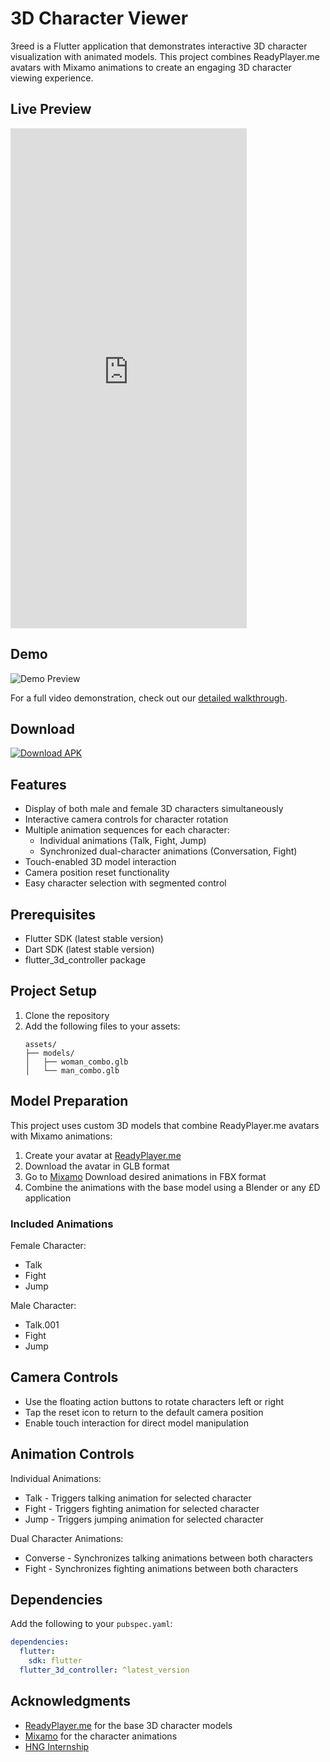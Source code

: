 # 3D Character Viewer

3reed is a Flutter application that demonstrates interactive 3D character visualization with animated models. This project combines ReadyPlayer.me avatars with Mixamo animations to create an engaging 3D character viewing experience.

## Live Preview

<iframe src="https://appetize.io/embed/b_d6uavy76zba64e5vzfxplachlu" width="378" height="800" frameborder="0" scrolling="no"></iframe>

## Demo

![Demo Preview](https://github.com/d3mastermind/3reed/blob/main/Media/threed.gif)

For a full video demonstration, check out our [detailed walkthrough](https://github.com/d3mastermind/3reed/blob/main/Media/threed.mp4).

## Download

[![Download APK](https://img.shields.io/badge/Download-APK-green.svg)](https://github.com/d3mastermind/3reed/blob/3c4d8bfaa41042071c3906df6df8cf7544774c34/APK/app-release.apk)

## Features

- Display of both male and female 3D characters simultaneously
- Interactive camera controls for character rotation
- Multiple animation sequences for each character:
  - Individual animations (Talk, Fight, Jump)
  - Synchronized dual-character animations (Conversation, Fight)
- Touch-enabled 3D model interaction
- Camera position reset functionality
- Easy character selection with segmented control

## Prerequisites

- Flutter SDK (latest stable version)
- Dart SDK (latest stable version)
- flutter_3d_controller package

## Project Setup

1. Clone the repository
2. Add the following files to your assets:
   ```
   assets/
   ├── models/
   │   ├── woman_combo.glb
   │   └── man_combo.glb
   ```

## Model Preparation

This project uses custom 3D models that combine ReadyPlayer.me avatars with Mixamo animations:

1. Create your avatar at [ReadyPlayer.me](https://readyplayer.me)
2. Download the avatar in GLB format
3. Go to [Mixamo](https://www.mixamo.com) Download desired animations in FBX format
5. Combine the animations with the base model using a Blender or any £D application

### Included Animations

Female Character:
- Talk
- Fight
- Jump

Male Character:
- Talk.001
- Fight
- Jump

## Camera Controls

- Use the floating action buttons to rotate characters left or right
- Tap the reset icon to return to the default camera position
- Enable touch interaction for direct model manipulation

## Animation Controls

Individual Animations:
- Talk - Triggers talking animation for selected character
- Fight - Triggers fighting animation for selected character
- Jump - Triggers jumping animation for selected character

Dual Character Animations:
- Converse - Synchronizes talking animations between both characters
- Fight - Synchronizes fighting animations between both characters

## Dependencies

Add the following to your `pubspec.yaml`:

```yaml
dependencies:
  flutter:
    sdk: flutter
  flutter_3d_controller: ^latest_version
```



## Acknowledgments

- [ReadyPlayer.me](https://readyplayer.me) for the base 3D character models
- [Mixamo](https://www.mixamo.com) for the character animations
- [HNG Internship](https://hng.tech/internship)